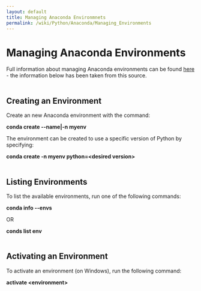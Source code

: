 ```yaml
---
layout: default
title: Managing Anaconda Environmnets
permalink: /wiki/Python/Anaconda/Managing_Environments
---
```


# Managing Anaconda Environments

Full information about managing Anaconda environments can be found [here](https://conda.io/docs/user-guide/tasks/manage-environments.html) - the information below has been taken from this source.
<br><br>

## Creating an Environment

Create an new Anaconda environment with the command:

**conda create --name\|-n myenv**

The environment can be created to use a specific version of Python by specifying:

**conda create -n myenv python=\<desired version\>**
<br><br>

## Listing Environments

To list the available environments, run one of the following commands:

**conda info --envs**

OR

**conds list env**
<br><br>

## Activating an Environment

To activate an environment (on Windows), run the following command:

**activate \<environment\>**
